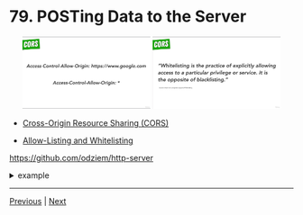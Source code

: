 #  79. POSTing Data to the Server

<p align="center" >
    <img src="../imags/78_Cross-Origin-Resource-Sharing-(CORS).png" width="45%" >
    <img src="../imags/78_Cross-Origin-Resource-Sharing-(CORS)_1.png" width="45%" >
</p>


-   [Cross-Origin Resource Sharing (CORS)](https://developer.mozilla.org/en-US/docs/Web/HTTP/CORS)

-   [Allow-Listing and Whitelisting](https://en.wikipedia.org/wiki/Whitelist)

https://github.com/odziem/http-server

<details>
  <summary> example</summary>

  - `index.js`
  ```

  ```
  ---

  -   run `node index.js`

  ```
  Listening on port 3000...
  ```

 ---

 -  on webroswer goto `http://localhost:3000/friends` 

 ---

<p align="center" >
    <img src="../imags/75_Parameterized-URLs.png" width="45%" >
</p>


</details>


---

[Previous](./77_Exercise_Same-Origin-Policy.md) | [Next]()